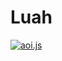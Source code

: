 # Luah

<a href="https://aoi.leref.ga"><img src="https://aoi.js.org/assets/images/aoijs-new.png" alt="aoi.js" /></a>
